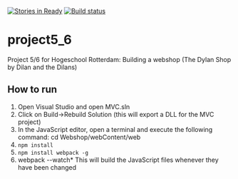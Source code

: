[![Stories in Ready](https://badge.waffle.io/barld/project5_6.png?label=ready&title=Ready)](https://waffle.io/barld/project5_6)
[![Build status](https://ci.appveyor.com/api/projects/status/llgk5spj90lyhcrr/branch/master?svg=true)](https://ci.appveyor.com/project/barld/project5-6/branch/master)
# project5_6

Project 5/6 for Hogeschool Rotterdam: Building a webshop (The Dylan Shop by Dilan and the Dilans)

## How to run

1. Open Visual Studio and open MVC.sln
2. Click on Build->Rebuild Solution (this will export a DLL for the MVC project)
3. In the JavaScript editor, open a terminal and execute the following command: cd Webshop/webContent/web
4. ```npm install```
5. ```npm install webpack -g```
4. webpack --watch* This will build the JavaScript files whenever they have been changed
